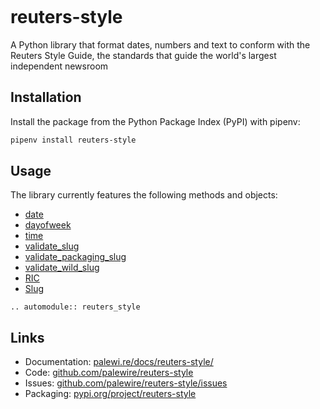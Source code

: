 ```{include} _templates/nav.html
```

# reuters-style

A Python library that format dates, numbers and text to conform with the Reuters Style Guide, the standards that guide the world's largest independent newsroom

## Installation

Install the package from the Python Package Index (PyPI) with pipenv:

```bash
pipenv install reuters-style
```

## Usage

The library currently features the following methods and objects:

* [date](#reuters_style.date)
* [dayofweek](#reuters_style.dayofweek)
* [time](#reuters_style.time)
* [validate_slug](#reuters_style.validate_slug)
* [validate_packaging_slug](#reuters_style.validate_packaging_slug)
* [validate_wild_slug](#reuters_style.validate_wild_slug)
* [RIC](#reuters_style.RIC)
* [Slug](#reuters_style.Slug)

```{eval-rst}
.. automodule:: reuters_style
```

## Links

- Documentation: [palewi.re/docs/reuters-style/](https://palewi.re/docs/reuters-style/)
- Code: [github.com/palewire/reuters-style](https://github.com/palewire/reuters-style)
- Issues: [github.com/palewire/reuters-style/issues](https://github.com/palewire/reuters-style/issues)
- Packaging: [pypi.org/project/reuters-style](https://pypi.org/project/reuters-style)
